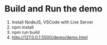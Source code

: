 # Build and Run the demo

1. Install NodeJS, VSCode with Live Server
2. npm install
3. npm run build
4. http://127.0.0.1:5500/demo/demo.html